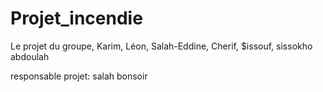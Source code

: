 # Projet_incendie
Le projet du groupe, Karim, Léon, Salah-Eddine, Cherif, $issouf, sissokho abdoulah

responsable projet: salah
bonsoir
